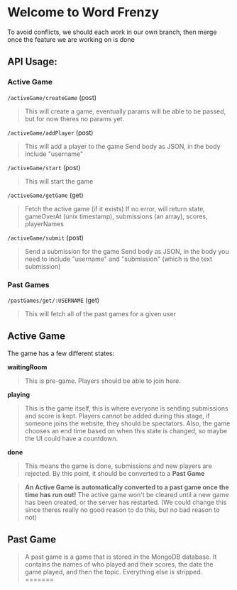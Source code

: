 # Welcome to Word Frenzy
To avoid conflicts, we should each work in our own branch, then merge once the feature we are working on is done

## API Usage:
### Active Game

`/activeGame/createGame` (post)
> This will create a game, eventually params will be able to be passed, but for now theres no params yet.

`/activeGame/addPlayer` (post)
> This will add a player to the game
> Send body as JSON, in the body include "username"

`/activeGame/start` (post)
> This will start the game

`/activeGame/getGame` (get)
> Fetch the active game (if it exists)
> If no error, will return state, gameOverAt (unix timestamp), submissions (an array), scores, playerNames

`/activeGame/submit` (post)
> Send a submission for the game
> Send body as JSON, in the body you need to include "username" and "submission" (which is the text submission)

### Past Games

`/pastGames/get/:USERNAME` (get)
> This will fetch all of the past games for a given user

## Active Game
The game has a few different states:

**waitingRoom**
> This is pre-game. Players should be able to join here.

**playing**
> This is the game itself, this is where everyone is sending submissions and score is kept. Players cannot be added during this stage, if someone joins the website, they should be spectators. Also, the game chooses an end time based on when this state is changed, so maybe the UI could have a countdown.

**done**
> This means the game is done, submissions and new players are rejected. By this point, it should be converted to a **Past Game**

> __An Active Game is automatically converted to a past game once the time has run out!__ The active game won't be cleared until a new game has been created, or the server has restarted. (We could change this since theres really no good reason to do this, but no bad reason to not)

## Past Game
> A past game is a game that is stored in the MongoDB database. It contains the names of who played and their scores, the date the game played, and then the topic. Everything else is stripped. 
=======